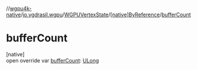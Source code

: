 //[wgpu4k-native](../../../../index.md)/[io.ygdrasil.wgpu](../../index.md)/[WGPUVertexState](../index.md)/[[native]ByReference](index.md)/[bufferCount](buffer-count.md)

# bufferCount

[native]\
open override var [bufferCount](buffer-count.md): [ULong](https://kotlinlang.org/api/core/kotlin-stdlib/kotlin/-u-long/index.html)